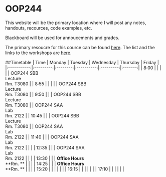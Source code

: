 # OOP244

This website will be the primary location where I will post any notes, handouts, recources, code examples, etc. 

Blackboard will be used for annoucements and grades.

The primary resoucre for this cource can be found [here](https://cs.senecac.on.ca/~oop244/dynamic/workshops/index.html).
The list and the links to the workshops are [here](https://cs.senecac.on.ca/~oop244/dynamic/workshops/index.html).

##Timetable
| Time        | Monday    | Tuesday  | Wednesday  | Thursday  | Friday  |
|:-----------:|:---------:|:--------:|:----------:|:---------:|:-------:|
| 8:00        |           |          |            |           | OOP244 SBB </br> Lecture </br> Rm. T3080   |
| 8:55        |           |          |            |           | OOP244 SBB </br> Lecture </br> Rm. T3080   |
| 9:50        |           |          | OOP244 SBB </br> Lecture </br> Rm. T3080   |           | OOP244 SAA </br> Lab </br> Rm. 2122   |
| 10:45       |           |          | OOP244 SBB </br> Lecture </br> Rm. T3080   |           | OOP244 SAA </br> Lab </br> Rm. 2122   |
| 11:40       |           |          | OOP244 SAA </br> Lab </br> Rm. 2122   |           |         |
| 12:35       |           |          | OOP244 SAA </br> Lab </br> Rm. 2122   |           |         |
| 13:30       |           |          | **Office Hours** </br> **Rm. **         |           |         |
| 14:25       |           |          | **Office Hours** </br> **Rm. **        |           |         |
| 15:20       |           |          |            |           |         |
| 16:15       |           |          |            |           |         |
| 17:10       |           |          |            |           |         |
